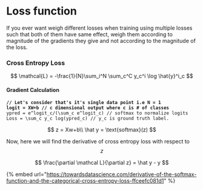 # Loss function

If you ever want weigh different losses when training using multiple losses such that both of them have same effect, weigh them according to magnitude of the gradients they give and not according to the magnitude of the loss. &#x20;

### Cross Entropy Loss

$$
\mathcal{L} = -\frac{1}{N}\sum_i^N \sum_c^C y_c^i \log \hat{y}^i_c
$$

#### Gradient Calculation

<pre><code><strong>// Let's consider that's it's single data point i.e N = 1
</strong><strong>logit = XW+b // c dimensional output where c is # of classes
</strong>ypred = e^logit_c/(\sum_c e^logit_c) // softmax to normalize logits
Loss = \sum_c y_c log(ypred_c) // y_c is ground truth label. 
</code></pre>

$$
z = Xw+b\\
\hat y = \text{softmax}(z)
$$

Now, here we will find the derivative of cross entropy loss with respect to $$z$$

$$
\frac{\partial \mathcal L}{\partial z} = \hat y  - y
$$

{% embed url="https://towardsdatascience.com/derivative-of-the-softmax-function-and-the-categorical-cross-entropy-loss-ffceefc081d1" %}



